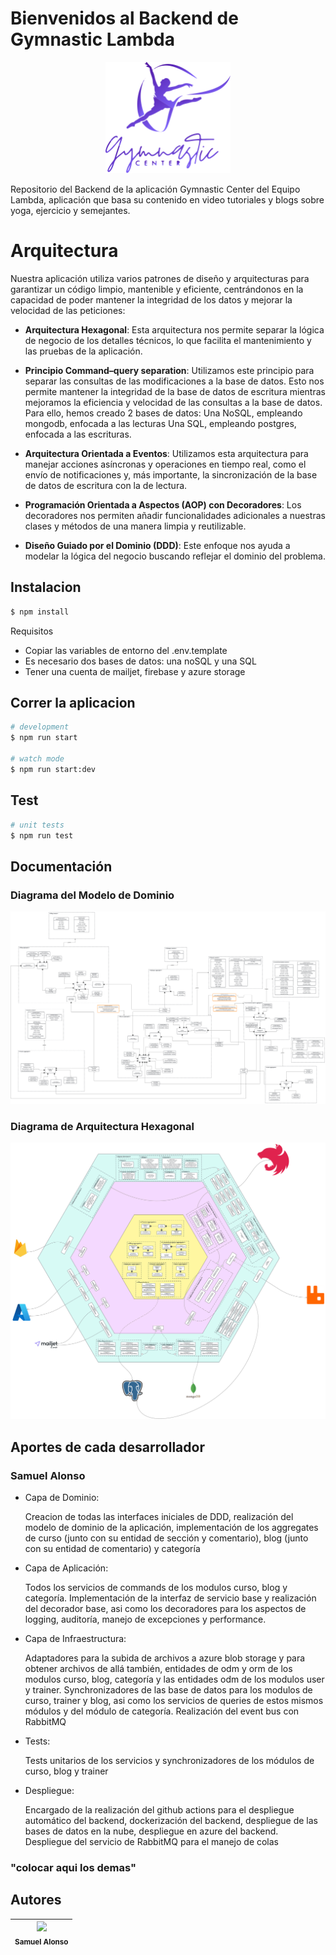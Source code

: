 # Bienvenidos al Backend de Gymnastic Lambda

<p align="center">
  <img src="./imgs/logo.svg" width="200" alt="Descripción de la imagen" />
</p>

Repositorio del Backend de la aplicación Gymnastic Center del Equipo Lambda, aplicación que basa su contenido en video tutoriales y blogs sobre yoga, ejercicio y semejantes.

# Arquitectura

Nuestra aplicación utiliza varios patrones de diseño y arquitecturas para garantizar un código limpio, mantenible y eficiente, centrándonos en la capacidad de poder mantener la integridad de los datos y mejorar la velocidad de las peticiones:

- **Arquitectura Hexagonal**: Esta arquitectura nos permite separar la lógica de negocio de los detalles técnicos, lo que facilita el mantenimiento y las pruebas de la aplicación.

- **Principio Command–query separation**: Utilizamos este principio para separar las consultas de las modificaciones a la base de datos. Esto nos permite mantener la integridad de la base de datos de escritura mientras mejoramos la eficiencia y velocidad de las consultas a la base de datos. Para ello, hemos creado 2 bases de datos:
      Una NoSQL, empleando mongodb, enfocada a las lecturas
      Una SQL, empleando postgres, enfocada a las escrituras.
  
- **Arquitectura Orientada a Eventos**: Utilizamos esta arquitectura para manejar acciones asíncronas y operaciones en tiempo real, como el envío de notificaciones y, más importante, la sincronización de la base de datos de escritura con la de lectura.

- **Programación Orientada a Aspectos (AOP) con Decoradores**: Los decoradores nos permiten añadir funcionalidades adicionales a nuestras clases y métodos de una manera limpia y reutilizable.

- **Diseño Guiado por el Dominio (DDD)**: Este enfoque nos ayuda a modelar la lógica del negocio buscando reflejar el dominio del problema.

## Instalacion

```bash
$ npm install
```

Requisitos
- Copiar las variables de entorno del .env.template
- Es necesario dos bases de datos: una noSQL y una SQL
- Tener una cuenta de mailjet, firebase y azure storage

## Correr la aplicacion

```bash
# development
$ npm run start

# watch mode
$ npm run start:dev

```

## Test

```bash
# unit tests
$ npm run test
```

## Documentación

### Diagrama del Modelo de Dominio
![App Screenshot](./imgs/Lambda_back_Diagrams%20-%20Domain.svg)


### Diagrama de Arquitectura Hexagonal
![App Screenshot](./imgs/Lambda_back_Diagrams%20-%20Hexagonal.svg)

## Aportes de cada desarrollador

### Samuel Alonso

- Capa de Dominio:
  
    Creacion de todas las interfaces iniciales de DDD, realización del modelo de dominio de la aplicación, implementación de los aggregates de curso (junto con su entidad de sección y comentario), blog (junto con su entidad de comentario) y categoría

- Capa de Aplicación: 

    Todos los servicios de commands de los modulos curso, blog y categoría. Implementación de la interfaz de servicio base y realización del decorador base, asi como los decoradores para los aspectos de logging, auditoría, manejo de excepciones y performance.

- Capa de Infraestructura:

    Adaptadores para la subida de archivos a azure blob storage y para obtener archivos de allá también, entidades de odm y orm de los modulos curso, blog, categoría y las entidades odm de los modulos user y trainer. Synchronizadores de las base de datos para los modulos de curso, trainer y blog, asi como los servicios de queries de estos mismos módulos y del módulo de categoría. Realización del event bus con RabbitMQ

- Tests:

    Tests unitarios de los servicios y synchronizadores de los módulos de curso, blog y trainer

- Despliegue:
    
    Encargado de la realización del github actions para el despliegue automático del backend, dockerización del backend, despliegue de las bases de datos en la nube, despliegue en azure del backend. Despliegue del servicio de RabbitMQ para el manejo de colas

### "colocar aqui los demas"

## Autores
| <img src="https://avatars.githubusercontent.com/u/114821565?s=400&u=ff1e744b3abd5e4315b008d3ad96168b508319ab&v=4" width=115><br><sub>Samuel Alonso</sub> |  
| :---: | 
